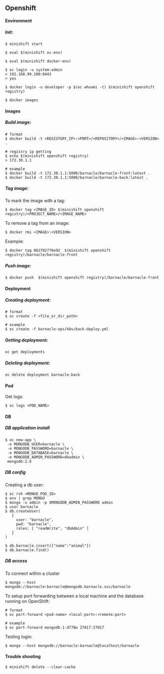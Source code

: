 ## Openshift

#### Environment
##### Init:
```
$ minishift start

$ eval $(minishift oc-env)

$ eval $(minishift docker-env)

$ oc login -u system:admin
> 192.168.99.100:8443
> yes

$ docker login -u developer -p $(oc whoami -t) $(minishift openshift registry)

$ docker images
```

#### Images
##### Build image:
```
# format 
$ docker build -t <REGISTGRY_IP>:<PORT>/<REPOSITORY>/<IMAGE>:<VERSION> .

# registry ip getting
$ echo $(minishift openshift registry)
> 172.30.1.1

# example
$ docker build -t 172.30.1.1:5000/barnacle/barnacle-front:latest .
$ docker build -t 172.30.1.1:5000/barnacle/barnacle-back:latest .
```


##### Tag image:
To mark the image with a tag:
```
$ docker tag <IMAGE_ID> $(minishift openshift registry)/<PROJECT_NAME>/<IMAGE_NAME>
```
To remove a tag from an image:
```
$ docker rmi <IMAGE>:<VERSION>
```

Example:
```
$ docker tag 062702776e92  $(minishift openshift registry)/barnacle/barnacle-front
```

##### Push image:
```
$ docker push  $(minishift openshift registry)/barnacle/barnacle-front
```

#### Deployment
##### Creating deployment:
```
# format
$ oc create -f <file_or_dir_path>

# example
$ oc create -f barnacle-ops/k8s/back-deploy.yml
```

##### Getting deployment:
```
oc get deployments
```

##### Deleting deployment:
```
oc delete deployment barnacle-back
```

#### Pod
Get logs:
```
$ oc logs <POD_NAME>
```

#### DB 
##### DB application install
```
$ oc new-app \
 -e MONGODB_USER=barnacle \
 -e MONGODB_PASSWORD=barnacle \
 -e MONGODB_DATABASE=barnacle \
 -e MONGODB_ADMIN_PASSWORD=dbadmin \
 mongodb:2.6
```

##### DB config
Creating a db user:
```
$ oc rsh <MONGO_POD_ID>
$ env | grep MONGO
$ mongo -u admin -p $MONGODB_ADMIN_PASSWORD admin
$ user barnacle
$ db.createUser(
   {
     user: "barnacle",
     pwd: "barnacle",
     roles: [ "readWrite", "dbAdmin" ]
   }
)

$ db.barnacle.insert({"name":"animal"})
$ db.barnacle.find()
```

##### DB access
To connect within a cluster
```
$ mongo --host mongodb://barnacle:barnacle@mongodb.barnacle.svc/barnacle
```

To setup port forwarding between a local machine and the database running on OpenShift:
```
# format
$ oc port-forward <pod-name> <local-port>:<remote:port>

# example
$ oc port-forward mongodb-1-d778w 27017:27017
```

Testing login:
```
$ mongo --host mongodb://barnacle:barnacle@localhost/barnacle
```

#### Trouble shooting
```
$ minishift delete --clear-cache
```